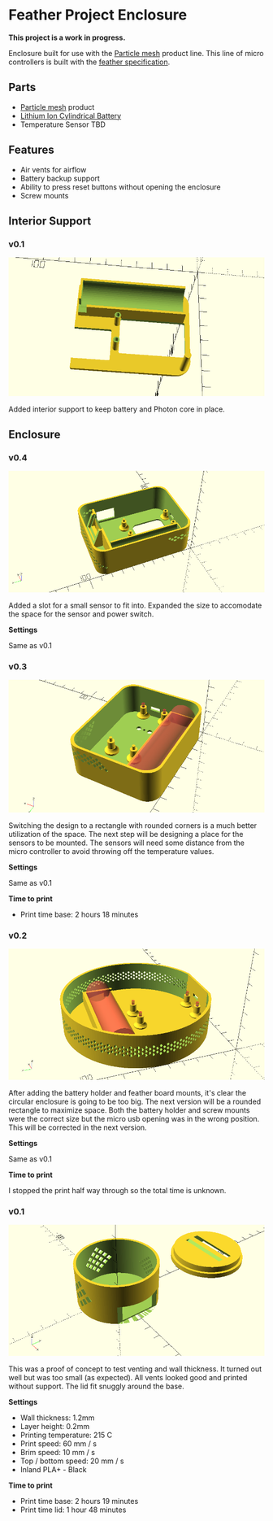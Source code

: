 # Feather Project Enclosure

**This project is a work in progress.**

Enclosure built for use with the [Particle mesh](https://www.particle.io/mesh/) product line. This line of micro controllers is built with the [feather specification](https://learn.adafruit.com/adafruit-feather/feather-specification).

## Parts

- [Particle mesh](https://www.particle.io/mesh/) product
- [Lithium Ion Cylindrical Battery](https://www.adafruit.com/product/1781)
- Temperature Sensor TBD

## Features

- Air vents for airflow
- Battery backup support
- Ability to press reset buttons without opening the enclosure
- Screw mounts

## Interior Support

### v0.1

![Interior v0.1](images/interior_v0.1.png)

Added interior support to keep battery and Photon core in place.

## Enclosure

### v0.4

![Render v0.4](images/render_v0.4.png)

Added a slot for a small sensor to fit into. Expanded the size to accomodate the space for the sensor and power switch.

**Settings**

Same as v0.1

### v0.3

![Render v0.3](images/render_v0.3.png)

Switching the design to a rectangle with rounded corners is a much better utilization of the space. The next step will be designing a place for the sensors to be mounted. The sensors will need some distance from the micro controller to avoid throwing off the temperature values.

**Settings**

Same as v0.1

**Time to print**

- Print time base: 2 hours 18 minutes

### v0.2

![Render v0.2](images/render_v0.2.png)

After adding the battery holder and feather board mounts, it's clear the circular enclosure is going to be too big. The next version will be a rounded rectangle to maximize space. Both the battery holder and screw mounts were the correct size but the micro usb opening was in the wrong position. This will be corrected in the next version.

**Settings**

Same as v0.1

**Time to print**

I stopped the print half way through so the total time is unknown.

### v0.1

![Render v0.1](images/render_v0.1.png)

This was a proof of concept to test venting and wall thickness. It turned out well but was too small (as expected). All vents looked good and printed without support. The lid fit snuggly around the base.

**Settings**

- Wall thickness: 1.2mm
- Layer height: 0.2mm
- Printing temperature: 215 C
- Print speed: 60 mm / s
- Brim speed: 10 mm / s
- Top / bottom speed: 20 mm / s
- Inland PLA+ - Black

**Time to print**

- Print time base: 2 hours 19 minutes
- Print time lid: 1 hour 48 minutes
